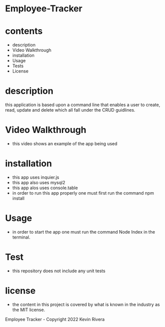 # Employee-Tracker

# contents 
- description 
- Video Walkthrough
- installation
- Usage 
- Tests
- License 

# description 
this application is based upon a command line that enables a user to create, read, update and delete which all fall under the CRUD guidlines.

# Video Walkthrough
- this video shows an example of the app being used 

# installation 
- this app uses inquier.js
- this app also uses mysql2
- this app alos uses console.table
- in order to run this app properly one must first run the command npm install

# Usage 
- in order to start the app one must run the command Node Index in the terminal. 

# Test 
- this repository does not include any unit tests

# license 
- the content in this project is covered by what is known in the industry as the MIT license. 

Employee Tracker - Copyright 2022 Kevin Rivera 
